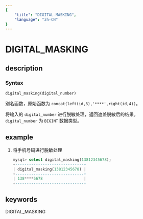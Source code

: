 ```yaml
---
{
    "title": "DIGITAL-MASKING",
    "language": "zh-CN"
}
---
```


<!-- 
Licensed to the Apache Software Foundation (ASF) under one
or more contributor license agreements.  See the NOTICE file
distributed with this work for additional information
regarding copyright ownership.  The ASF licenses this file
to you under the Apache License, Version 2.0 (the
"License"); you may not use this file except in compliance
with the License.  You may obtain a copy of the License at

  http://www.apache.org/licenses/LICENSE-2.0

Unless required by applicable law or agreed to in writing,
software distributed under the License is distributed on an
"AS IS" BASIS, WITHOUT WARRANTIES OR CONDITIONS OF ANY
KIND, either express or implied.  See the License for the
specific language governing permissions and limitations
under the License.
-->

# DIGITAL_MASKING

## description

### Syntax

```
digital_masking(digital_number)
```

别名函数，原始函数为 `concat(left(id,3),'****',right(id,4))`。

将输入的 `digital_number` 进行脱敏处理，返回遮盖脱敏后的结果。`digital_number` 为 `BIGINT` 数据类型。

## example

1. 将手机号码进行脱敏处理

    ```sql
    mysql> select digital_masking(13812345678);
    +------------------------------+
    | digital_masking(13812345678) |
    +------------------------------+
    | 138****5678                  |
    +------------------------------+
    ```

## keywords

DIGITAL_MASKING

